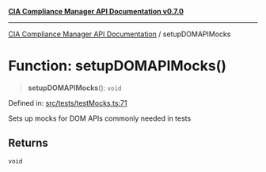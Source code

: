 [**CIA Compliance Manager API Documentation v0.7.0**](../README.md)

***

[CIA Compliance Manager API Documentation](../globals.md) / setupDOMAPIMocks

# Function: setupDOMAPIMocks()

> **setupDOMAPIMocks**(): `void`

Defined in: [src/tests/testMocks.ts:71](https://github.com/Hack23/cia-compliance-manager/blob/main/src/tests/testMocks.ts#L71)

Sets up mocks for DOM APIs commonly needed in tests

## Returns

`void`
